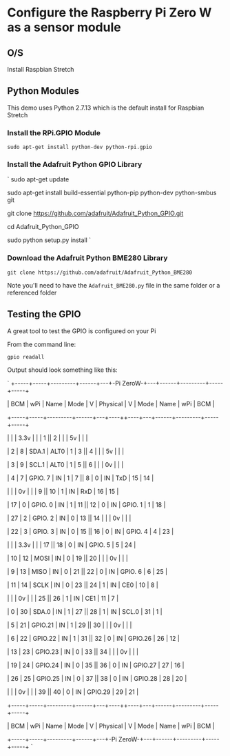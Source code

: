# Configure the Raspberry Pi Zero W as a sensor module

## O/S

Install Raspbian Stretch

## Python Modules

This demo uses Python 2.7.13 which is the default install for Raspbian Stretch

### Install the RPi.GPIO Module

`
sudo apt-get install python-dev python-rpi.gpio
`

### Install the Adafruit Python GPIO Library

`
sudo apt-get update

sudo apt-get install build-essential python-pip python-dev python-smbus git

git clone https://github.com/adafruit/Adafruit_Python_GPIO.git

cd Adafruit_Python_GPIO

sudo python setup.py install
`

### Download the Adafruit Python BME280 Library

`
git clone https://github.com/adafruit/Adafruit_Python_BME280
`

Note you'll need to have the `Adafruit_BME280.py` file in the same folder or a referenced folder

## Testing the GPIO

A great tool to test the GPIO is configured on your Pi

From the command line:

`gpio readall`

Output should look something like this:

`
+-----+-----+---------+------+---+-Pi ZeroW-+---+------+---------+-----+-----+

 | BCM | wPi |   Name  | Mode | V | Physical | V | Mode | Name    | wPi | BCM |

 +-----+-----+---------+------+---+----++----+---+------+---------+-----+-----+

 |     |     |    3.3v |      |   |  1 || 2  |   |      | 5v      |     |     |

 |   2 |   8 |   SDA.1 | ALT0 | 1 |  3 || 4  |   |      | 5v      |     |     |

 |   3 |   9 |   SCL.1 | ALT0 | 1 |  5 || 6  |   |      | 0v      |     |     |

 |   4 |   7 | GPIO. 7 |   IN | 1 |  7 || 8  | 0 | IN   | TxD     | 15  | 14  |

 |     |     |      0v |      |   |  9 || 10 | 1 | IN   | RxD     | 16  | 15  |

 |  17 |   0 | GPIO. 0 |   IN | 1 | 11 || 12 | 0 | IN   | GPIO. 1 | 1   | 18  |

 |  27 |   2 | GPIO. 2 |   IN | 0 | 13 || 14 |   |      | 0v      |     |     |

 |  22 |   3 | GPIO. 3 |   IN | 0 | 15 || 16 | 0 | IN   | GPIO. 4 | 4   | 23  |

 |     |     |    3.3v |      |   | 17 || 18 | 0 | IN   | GPIO. 5 | 5   | 24  |

 |  10 |  12 |    MOSI |   IN | 0 | 19 || 20 |   |      | 0v      |     |     |

 |   9 |  13 |    MISO |   IN | 0 | 21 || 22 | 0 | IN   | GPIO. 6 | 6   | 25  |

 |  11 |  14 |    SCLK |   IN | 0 | 23 || 24 | 1 | IN   | CE0     | 10  | 8   |

 |     |     |      0v |      |   | 25 || 26 | 1 | IN   | CE1     | 11  | 7   |

 |   0 |  30 |   SDA.0 |   IN | 1 | 27 || 28 | 1 | IN   | SCL.0   | 31  | 1   |

 |   5 |  21 | GPIO.21 |   IN | 1 | 29 || 30 |   |      | 0v      |     |     |

 |   6 |  22 | GPIO.22 |   IN | 1 | 31 || 32 | 0 | IN   | GPIO.26 | 26  | 12  |

 |  13 |  23 | GPIO.23 |   IN | 0 | 33 || 34 |   |      | 0v      |     |     |

 |  19 |  24 | GPIO.24 |   IN | 0 | 35 || 36 | 0 | IN   | GPIO.27 | 27  | 16  |

 |  26 |  25 | GPIO.25 |   IN | 0 | 37 || 38 | 0 | IN   | GPIO.28 | 28  | 20  |

 |     |     |      0v |      |   | 39 || 40 | 0 | IN   | GPIO.29 | 29  | 21  |

 +-----+-----+---------+------+---+----++----+---+------+---------+-----+-----+

 | BCM | wPi |   Name  | Mode | V | Physical | V | Mode | Name    | wPi | BCM |
 
 +-----+-----+---------+------+---+-Pi ZeroW-+---+------+---------+-----+-----+
`
